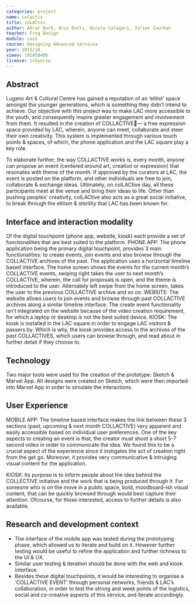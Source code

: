```yaml
---
categories: project
name: colactiv
title: coLACtiv
author: Abrar Burk, Aris Dotti, Nicolo Calegari, Julien Courbat
teacher: Frog Design
module: cas2
course: Designing Advanced Services
year: 2015/16
vimeo: 192458406
licence: ccbyncsa
---
```

## Abstract 
Lugano Art & Cultural Centre has gained a reputation of an ‘elitist’ space amongst the younger generations, which is something they didn’t intend to achieve. Our objective with this project was to make LAC more accessible to the youth, and consequently inspire greater engagement and involvement from them. It resulted in the creation of COLLACTIVE— a free expression space provided by LAC, wherein, anyone can meet, collaborate and steer their own creativity. This system is implemented through various touch points & spaces, of which, the phone application and the LAC square play a key role.

To elaborate further, the way COLLACTIVE works is, every month, anyone can propose an event (centered around art, creation or expression) that resonates with theme of the month. If approved by the curators at LAC, the event is posted on the platform, and other individuals are free to join, collaborate & exchange ideas. Ultimately, on colLACtive day, all these participants meet at the venue and bring their ideas to life. Other than pushing peoples’ creativity, colLACtive also acts as a great social initiative, to break through the elitism & sterility that LAC has been known for.


## Interface and interaction modality 
Of the digital touchpoint (phone app, website, kiosk) each provide a set of functionalities that are best suited to the platform. 
PHONE APP: The phone application being the primary digital touchpoint, provides 3 main functionalities: to create events, join events and also browse through the COLLACTIVE archives of the past. The application uses a horizontal timeline based interface. The home screen shows the events for the current month’s COLLACTIVE events, swiping right takes the user to next month’s COLLACTIVE, wherein, the call for proposals is open, and the theme is introduced to the user. Alternately left swipe from the home screen, takes the user to the previous COLLACTIVE archive and so on. 
WEBSITE:  The website allows users to join events and browse through past COLLACTIVE archives along a similar timeline interface. The create event functionality isn’t integrated on the website because of the video creation requirement, for which a laptop or desktop is not the best suited device.
KIOSK: The kiosk is installed in the LAC square in order to engage LAC visitors & passers by. Which is why, the kiosk provides access to the archives of the past COLLACTIVES, which users can browse through, and read about in further detail if they choose to.
  
## Technology
Two major tools were used for the creation of the prototype: Sketch & Marvel App. All designs were created on Sketch, which were then imported into Marvel App in order to simulate the interactions.

## User Experience
MOBILE APP: The timeline based interface makes the link between these 3 sections (past, upcoming & next month COLLACTIVE) very apparent and easily accessible based on individual user preferences.
One of the key aspects to creating an event is that, the creator must shoot a short 5-7 second video in order to communicate the idea. We found this to be a crucial aspect of the experience since it instigates the act of creation right from the get go. Moreover, it provides very communicative & intruiging visual content for the application.

KIOSK: Its purpose is to inform people about the idea behind the COLLECTIVE initiative and the work that is being produced through it. For someone who is on the move in a public space, bold, moodboard-ish visual content, that can be quickly browsed through would best capture their attention. Ofcourse, for those interested, access to further details is also available.

## Research and development context

- The interface of the mobile app was tested during the prototyping phase, which allowed us to iterate and build on it. However further testing would be useful to refine the application and further richness to the UI & UX.
- Similar user testing & iteration should be done with the web and kiosk interface.
- Besides these digital touchpoints, it would be interesting to organise a ‘COLLACTIVE EVENT’ through personal networks, friends & LAC’s collaboration, in order to test the strong and week points of the logistics, social and co-creative aspects of this service, and iterate accordingly. 
